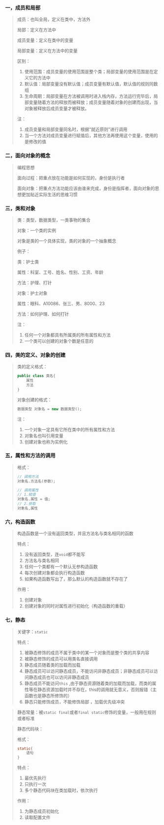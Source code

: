 ### 一，成员和局部

> 成员：也叫全局，定义在类中，方法外
>
> 局部：定义在方法中
>
> 成员变量：定义在类中的变量
>
> 局部变量：定义在方法中的变量
>
> 区别：
>
> 1. 使用范围：成员变量的使用范围是整个类；局部变量的使用范围是在定义它的方法中
> 2. 默认值：局部变量没有默认值；成员变量有默认值，默认值的规则同数组
> 3. 生命周期：局部变量在方法被调用时进入栈内存，方法运行完毕后，局部变量随着方法的释放而被释放；成员变量随着对象的创建而出现，当对象被释放后成员变量才被释放。
>
> 注：
>
> 1. 成员变量和局部变量同名时，根据“就近原则”进行调用
> 2. 当一个方法对成员变量进行赋值后，其他方法再使用这个变量，使用的是修改的值

### 二，面向对象的概念

> 编程思想
>
> 面向过程：把重点放在功能是如何实现的，身份是执行者
>
> 面向对象：把重点方法功能应该由谁来完成，身份是指挥者，面向对象的思想更加贴近实际生活的思维习惯

### 三，类和对象

> 类：类型，数据类型，一类事物的集合
>
> 对象：一个类的实例
>
> 对象是类的一个具体实现，类的对象的一个抽象概念
>
> 例子：
>
> 类：护士类
>
> 属性：科室、工号、姓名、性别、工资、年龄
>
> 方法：护理、打针
>
> 对象：护士对象
>
> 属性：眼科、A10086、张三、男、8000、23
>
> 方法：如何护理、如何打针
>
> 注：
>
> 1. 任何一个对象都具有所属类的所有属性和方法
> 2. 一个类可以创建的对象个数是任意的

### 四，类的定义、对象的创建

> 类的定义格式：
>
> ```java
> public class 类名{
>     属性
>     方法
> }
> ```
>
> 对象创建的格式：
>
> ```java
> 数据类型 对象名 = new 数据类型();
> ```
>
> 注：
>
> 1. 一个对象一定具有它所在类中的所有属性和方法
> 2. 对象名也叫引用变量
> 3. 创建对象也称为实例化

### 五，属性和方法的调用

> 格式：
>
> ```java
> // 调用方法
> 对象名.方法名(参数);
> 
> // 调用属性
> // 1.赋值
> 对象名.属性 = 值;
> // 2.获取
> 对象名,属性
> ```

### 六，构造函数

> 构造函数是一个没有返回类型，并且方法名与类名相同的函数
>
> 特点：
>
> 1. 没有返回类型，连`void`都不能写
> 2. 方法名与类名相同
> 3. 任何一个类都有一个默认无参构造函数
> 4. 每次创建对象都会执行构造函数
> 5. 如果构造函数写出了，那么默认的构造函数就不存在了
>
> 作用：
>
> 1. 创建对象
> 2. 创建对象的同时对属性进行初始化（构造函数的重载）

### 七，静态

> 关键字：`static`
>
> 特点：
>
> 1. 被静态修饰的成员不属于类中的某一个对象而是整个类的共享内容
> 2. 被静态修饰的成员可以用类名直接调用
> 3. 静态成员随着类的加载而加载
> 4. 静态成员可以访问静态成员，不能访问非静态成员；非静态成员可以访问静态成员也可以访问非静态成员
> 5. 静态成员不能访问`this` ,由于静态资源随着类的加载而加载，而类的属性等在静态资源加载时并不存在，this的调用就无意义，否则报错（主函数也是静态所修饰的）
> 6. 静态只能修饰成员，不能修饰局部 ，加载优先级冲突

> 静态常量：被`static final`或者`final static`修饰的变量，一般用在规则或者标准

> 静态代码块：
>
> 格式：
>
> ```java
> static{
>     语句
> }
> ```
>
> 特点：
>
> 1. 最优先执行
> 2. 只执行一次
> 3. 多个静态代码块在类加载时，依次执行
>
> 作用：
>
> 1. 为静态成员初始化
> 2. 读取配置文件

















